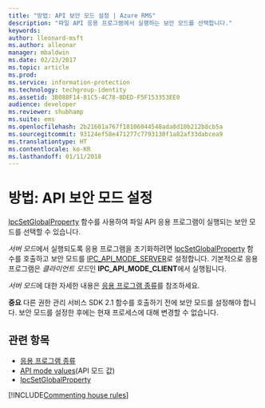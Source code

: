 ```yaml
---
title: "방법: API 보안 모드 설정 | Azure RMS"
description: "파일 API 응용 프로그램에서 실행하는 보안 모드를 선택합니다."
keywords: 
author: lleonard-msft
ms.author: alleonar
manager: mbaldwin
ms.date: 02/23/2017
ms.topic: article
ms.prod: 
ms.service: information-protection
ms.technology: techgroup-identity
ms.assetid: 3B088F14-81C5-4C78-8DED-F5F153353EE0
audience: developer
ms.reviewer: shubhamp
ms.suite: ems
ms.openlocfilehash: 2b21601a767f18106044548ada8d10b212b8cb5a
ms.sourcegitcommit: 93124ef58e471277c7793130f1a82af33dabcea9
ms.translationtype: HT
ms.contentlocale: ko-KR
ms.lasthandoff: 01/11/2018
---
```

# <a name="how-to-set-the-api-security-mode"></a>방법: API 보안 모드 설정

[IpcSetGlobalProperty](https://msdn.microsoft.com/library/hh535270.aspx) 함수를 사용하여 파일 API 응용 프로그램이 실행되는 보안 모드를 선택할 수 있습니다.

*서버 모드*에서 실행되도록 응용 프로그램을 초기화하려면 [IpcSetGlobalProperty](https://msdn.microsoft.com/library/hh535270.aspx) 함수를 호출하고 보안 모드를 [IPC\_API\_MODE\_SERVER](https://msdn.microsoft.com/library/hh535236.aspx)로 설정합니다. 기본적으로 응용 프로그램은 *클라이언트 모드*인 **IPC\_API\_MODE\_CLIENT**에서 실행됩니다.

*서버 모드*에 대한 자세한 내용은 [응용 프로그램 종류](application-types.md)를 참조하세요.

**중요** 다른 권한 관리 서비스 SDK 2.1 함수를 호출하기 전에 보안 모드를 설정해야 합니다. 보안 모드를 설정한 후에는 현재 프로세스에 대해 변경할 수 없습니다.

## <a name="related-topics"></a>관련 항목

* [응용 프로그램 종류](application-types.md)
* [API mode values](https://msdn.microsoft.com/library/hh535236.aspx)(API 모드 값)
* [IpcSetGlobalProperty](https://msdn.microsoft.com/library/hh535270.aspx)

[!INCLUDE[Commenting house rules](../includes/houserules.md)]